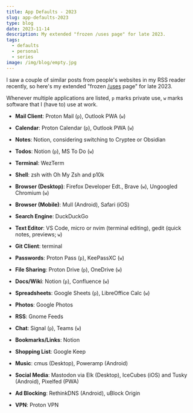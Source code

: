 ```yaml
---
title: App Defaults - 2023
slug: app-defaults-2023
type: blog
date: 2023-11-14
description: My extended "frozen /uses page" for late 2023.
tags:
  - defaults
  - personal
  - series
image: /img/blog/empty.jpg
---
```


I saw a couple of similar posts from people's websites in my RSS reader recently, so here's my extended "frozen [/uses](/uses) page" for late 2023.

Whenever multiple applications are listed, `p` marks private use, `w` marks software that I (have to) use at work.

- **Mail Client**: Proton Mail (`p`), Outlook PWA (`w`)

- **Calendar**: Proton Calendar (`p`), Outlook PWA (`w`)

- **Notes**: Notion, considering switching to Cryptee or Obsidian

- **Todos**: Notion (`p`), MS To Do (`w`)

- **Terminal**: WezTerm

- **Shell**: zsh with Oh My Zsh and p10k

- **Browser (Desktop)**: Firefox Developer Edt., Brave (`w`), Ungoogled Chromium (`w`)

- **Browser (Mobile)**: Mull (Android), Safari (iOS)

- **Search Engine**: DuckDuckGo

- **Text Editor**: VS Code, micro or nvim (terminal editing), gedit (quick notes, previews; `w`)

- **Git Client**: terminal

- **Passwords**: Proton Pass (`p`), KeePassXC (`w`)

- **File Sharing**: Proton Drive (`p`), OneDrive (`w`)

- **Docs/Wiki**: Notion (`p`), Confluence (`w`)

- **Spreadsheets**: Google Sheets (`p`), LibreOffice Calc (`w`)

- **Photos**: Google Photos

- **RSS**: Gnome Feeds

- **Chat**: Signal (`p`), Teams (`w`)

- **Bookmarks/Links**: Notion

- **Shopping List**: Google Keep

- **Music**: cmus (Desktop), Poweramp (Android)

- **Social Media**: Mastodon via Elk (Desktop), IceCubes (iOS) and Tusky (Android), Pixelfed (PWA)

- **Ad Blocking**: RethinkDNS (Android), uBlock Origin

- **VPN**: Proton VPN
